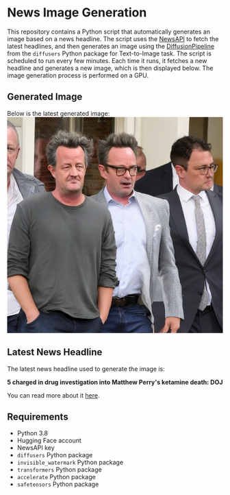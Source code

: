 # News Image Generation
This repository contains a Python script that automatically generates an image based on a news headline. The script uses the [NewsAPI](https://newsapi.org/) to fetch the latest headlines, and then generates an image using the [DiffusionPipeline](https://github.com/huggingface/diffusers) from the `diffusers` Python package for Text-to-Image task.
The script is scheduled to run every few minutes. Each time it runs, it fetches a new headline and generates a new image, which is then displayed below. The image generation process is performed on a GPU.

## Generated Image
Below is the latest generated image:
![Generated Image](image.png)

## Latest News Headline
The latest news headline used to generate the image is:

**5 charged in drug investigation into Matthew Perry's ketamine death: DOJ**

You can read more about it [here](https://news.google.com/rss/articles/CBMijwFBVV95cUxOS1R0TlpEMlFyUTFUeXd2Q3gtSGRpU3NYNlVrak1vM1ZuZnlxOGZrT0ttU3JFR1NQcy1xTy1LU0NWYVMxRTJWUWJ2aGo2MHZWbEUyaUFxdjR2WXY3eE9uNHVBdEluaGJLMGk3c2E0aV9FOHA1YlVQWVBycjJzX21WTWtWOF9VLVZmNkQ3RWkzQdIBlAFBVV95cUxNMEZJWVFkVVVvbUt6cE56TFBNM2o2MWt1ZTA3U25jUDJXam9TS2tyX0JQb19FRzZPVWxkdktjN3ZoNUdOaFRpU3Y5cm92WmlLMWVseS0wTk5hMmlhOVR4ZGw5Z3RDZ0Rua0VTcnhPeDZVaUtUX3l2dExHY2lJNFIyNGRMXzNyMUxyQURqZVY3bElNNWxF?oc=5).

## Requirements
- Python 3.8
- Hugging Face account
- NewsAPI key
- `diffusers` Python package
- `invisible_watermark` Python package
- `transformers` Python package
- `accelerate` Python package
- `safetensors` Python package
